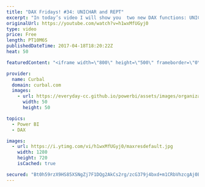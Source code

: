 ```yaml
---
title: "DAX Fridays! #34: UNICHAR and REPT"
excerpt: "In today’s video I will show you  two new DAX functions: UNICHAR and REPT  UNICHAR DAX function allows you to display unicode symbols in Power BI and Excel.   REPT allows you to repeat text using DAX.  With both functions you can create a star rating visualization among other cool things.  Chris Web"
originalUrl: https://youtube.com/watch?v=h1wxMfUGyj0
type: video
price: Free
length: PT10M6S
publishedDateTime: 2017-04-18T18:20:22Z
heat: 50

featuredContent: "<iframe width=\"800\" height=\"500\" frameborder=\"0\" src=\"https://www.youtube.com/embed/h1wxMfUGyj0\" allow=\"accelerometer; autoplay; encrypted-media; gyroscope; picture-in-picture\" allowfullscreen></iframe>"

provider:
  name: Curbal
  domain: curbal.com
  images:
    - url: https://everyday-cc.github.io/powerbi/assets/images/organizations/curbal.com-50x50.jpg
      width: 50
      height: 50

topics:
  - Power BI
  - DAX

images:
  - url: https://i.ytimg.com/vi/h1wxMfUGyj0/maxresdefault.jpg
    width: 1280
    height: 720
    isCached: true

secured: "Bt0h59rzX9HS85XSNgZj7F1DQg2AkCs2rg/zcG379j4bxd+m1CRbVhzcgAj0EEwP24cvBGi/CUgsgPXPh+Csh9EnGNGe0gmu6heEcUim/0oo0/OXdW9dN7SIpSgEXfrGLShZ+pRVVnF7C/VvN18gjDqKPffM4Z6lLfshSpOLjwgUroD9GZjgNBRlXuHc7e1M27TIPw2K4o6iUwVBkNXhRl9cuAo60aKt+0ykisP65J4cWRGTHCKQXR8MfBrZaydrfUsxYuWsbg2nJJ3tJmAOjextSh5gUfeY3K01ArsrtPI3Hd7sjsG5itP8BhyoyIZDWHntEtZcwX4V2izKDG5iaaesVB//zUA3l5rch7YKDT3uedFH6MfJGy2Jga/XcRoWIf0YArtTcKw/CTDf6yebIoE6g0A564lCHf5hQ2fn3PI=;uSXHDIKagsQBiwKQRklALw=="
---
```



